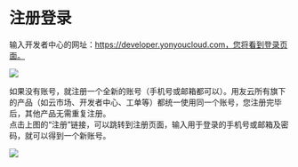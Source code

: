 # 注册登录

输入开发者中心的网址：https://developer.yonyoucloud.com，您将看到登录页面。

![](kaifazhezhongxin-5.png)

如果没有账号，就注册一个全新的账号（手机号或邮箱都可以）。用友云所有旗下的产品（如云市场、开发者中心、工单等）都统一使用同一个账号，您注册完毕后，其他产品无需重复注册。  
点击上图的“注册”链接，可以跳转到注册页面，输入用于登录的手机号或邮箱及密码，就可以得到一个新账号。

![](kaifazhezhongxin-6.png)